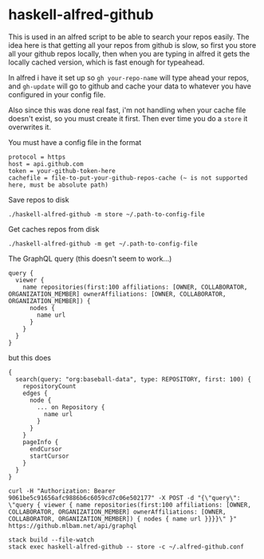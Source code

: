 # haskell-alfred-github

This is used in an alfred script to be able to search your repos easily. The idea here is 
that getting all your repos from github is slow, so first you store all your github repos 
locally, then when you are typing in alfred it gets the locally cached version, which is fast
enough for typeahead.

In alfred i have it set up so `gh your-repo-name` will type ahead your repos,
and `gh-update` will go to github and cache your data to whatever you have configured
in your config file.

Also since this was done real fast, i'm not handling when your cache file doesn't exist,
so you must create it first. Then ever time you do a `store` it overwrites it.

You must have a config file in the format
```
protocol = https
host = api.github.com
token = your-github-token-here
cachefile = file-to-put-your-github-repos-cache (~ is not supported here, must be absolute path)
```

Save repos to disk
```
./haskell-alfred-github -m store ~/.path-to-config-file
```

Get caches repos from disk
```
./haskell-alfred-github -m get ~/.path-to-config-file
```


The GraphQL query (this doesn't seem to work...)
```
query {
  viewer {
    name repositories(first:100 affiliations: [OWNER, COLLABORATOR, ORGANIZATION_MEMBER] ownerAffiliations: [OWNER, COLLABORATOR, ORGANIZATION_MEMBER]) {
      nodes {
        name url
      }
    }
  }
}
```
but this does 
```
{
  search(query: "org:baseball-data", type: REPOSITORY, first: 100) {
    repositoryCount
    edges {
      node {
        ... on Repository {
          name url
        }
      }
    }
    pageInfo {
      endCursor
      startCursor
    }
  }
}    

```


```
curl -H "Authorization: Bearer 9061be5c91656afc9886b6c6059cd7c06e502177" -X POST -d "{\"query\": \"query { viewer { name repositories(first:100 affiliations: [OWNER, COLLABORATOR, ORGANIZATION_MEMBER] ownerAffiliations: [OWNER, COLLABORATOR, ORGANIZATION_MEMBER]) { nodes { name url }}}}\" }" https://github.mlbam.net/api/graphql
```

```
stack build --file-watch
stack exec haskell-alfred-github -- store -c ~/.alfred-github.conf
```
